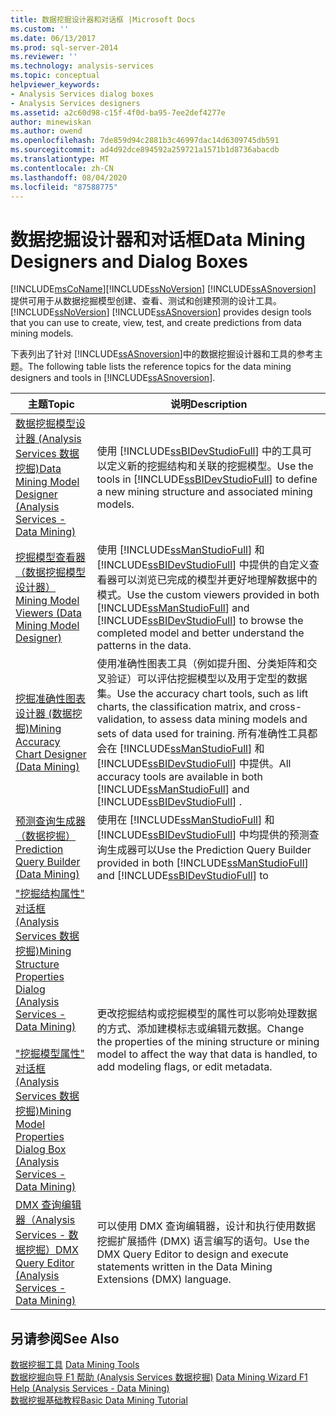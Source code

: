 ```yaml
---
title: 数据挖掘设计器和对话框 |Microsoft Docs
ms.custom: ''
ms.date: 06/13/2017
ms.prod: sql-server-2014
ms.reviewer: ''
ms.technology: analysis-services
ms.topic: conceptual
helpviewer_keywords:
- Analysis Services dialog boxes
- Analysis Services designers
ms.assetid: a2c60d98-c15f-4f0d-ba95-7ee2def4277e
author: minewiskan
ms.author: owend
ms.openlocfilehash: 7de859d94c2881b3c46997dac14d6309745db591
ms.sourcegitcommit: ad4d92dce894592a259721a1571b1d8736abacdb
ms.translationtype: MT
ms.contentlocale: zh-CN
ms.lasthandoff: 08/04/2020
ms.locfileid: "87588775"
---
```

# <a name="data-mining-designers-and-dialog-boxes"></a><span data-ttu-id="cab45-102">数据挖掘设计器和对话框</span><span class="sxs-lookup"><span data-stu-id="cab45-102">Data Mining Designers and Dialog Boxes</span></span>
  [!INCLUDE[msCoName](../includes/msconame-md.md)]<span data-ttu-id="cab45-103">[!INCLUDE[ssNoVersion](../includes/ssnoversion-md.md)] [!INCLUDE[ssASnoversion](../includes/ssasnoversion-md.md)] 提供可用于从数据挖掘模型创建、查看、测试和创建预测的设计工具。</span><span class="sxs-lookup"><span data-stu-id="cab45-103">[!INCLUDE[ssNoVersion](../includes/ssnoversion-md.md)] [!INCLUDE[ssASnoversion](../includes/ssasnoversion-md.md)] provides design tools that you can use to create, view, test, and create predictions from data mining models.</span></span>  
  
 <span data-ttu-id="cab45-104">下表列出了针对 [!INCLUDE[ssASnoversion](../includes/ssasnoversion-md.md)]中的数据挖掘设计器和工具的参考主题。</span><span class="sxs-lookup"><span data-stu-id="cab45-104">The following table lists the reference topics for the data mining designers and tools in [!INCLUDE[ssASnoversion](../includes/ssasnoversion-md.md)].</span></span>  
  
|<span data-ttu-id="cab45-105">主题</span><span class="sxs-lookup"><span data-stu-id="cab45-105">Topic</span></span>|<span data-ttu-id="cab45-106">说明</span><span class="sxs-lookup"><span data-stu-id="cab45-106">Description</span></span>|  
|-----------|-----------------|  
|[<span data-ttu-id="cab45-107">数据挖掘模型设计器 &#40;Analysis Services 数据挖掘&#41;</span><span class="sxs-lookup"><span data-stu-id="cab45-107">Data Mining Model Designer &#40;Analysis Services - Data Mining&#41;</span></span>](data-mining-model-designer-analysis-services-data-mining.md)|<span data-ttu-id="cab45-108">使用 [!INCLUDE[ssBIDevStudioFull](../includes/ssbidevstudiofull-md.md)] 中的工具可以定义新的挖掘结构和关联的挖掘模型。</span><span class="sxs-lookup"><span data-stu-id="cab45-108">Use the tools in [!INCLUDE[ssBIDevStudioFull](../includes/ssbidevstudiofull-md.md)] to define a new mining structure and associated mining models.</span></span>|  
|[<span data-ttu-id="cab45-109">挖掘模型查看器（数据挖掘模型设计器）</span><span class="sxs-lookup"><span data-stu-id="cab45-109">Mining Model Viewers &#40;Data Mining Model Designer&#41;</span></span>](mining-model-viewers-data-mining-model-designer.md)|<span data-ttu-id="cab45-110">使用 [!INCLUDE[ssManStudioFull](../includes/ssmanstudiofull-md.md)] 和 [!INCLUDE[ssBIDevStudioFull](../includes/ssbidevstudiofull-md.md)] 中提供的自定义查看器可以浏览已完成的模型并更好地理解数据中的模式。</span><span class="sxs-lookup"><span data-stu-id="cab45-110">Use the custom viewers provided in both [!INCLUDE[ssManStudioFull](../includes/ssmanstudiofull-md.md)] and [!INCLUDE[ssBIDevStudioFull](../includes/ssbidevstudiofull-md.md)] to browse the completed model and better understand the patterns in the data.</span></span>|  
|[<span data-ttu-id="cab45-111">挖掘准确性图表设计器 &#40;数据挖掘&#41;</span><span class="sxs-lookup"><span data-stu-id="cab45-111">Mining Accuracy Chart Designer &#40;Data Mining&#41;</span></span>](mining-accuracy-chart-designer-data-mining.md)|<span data-ttu-id="cab45-112">使用准确性图表工具（例如提升图、分类矩阵和交叉验证）可以评估挖掘模型以及用于定型的数据集。</span><span class="sxs-lookup"><span data-stu-id="cab45-112">Use the accuracy chart tools, such as lift charts, the classification matrix, and cross-validation, to assess data mining models and sets of data used for training.</span></span> <span data-ttu-id="cab45-113">所有准确性工具都会在 [!INCLUDE[ssManStudioFull](../includes/ssmanstudiofull-md.md)] 和 [!INCLUDE[ssBIDevStudioFull](../includes/ssbidevstudiofull-md.md)] 中提供。</span><span class="sxs-lookup"><span data-stu-id="cab45-113">All accuracy tools are available in both [!INCLUDE[ssManStudioFull](../includes/ssmanstudiofull-md.md)] and [!INCLUDE[ssBIDevStudioFull](../includes/ssbidevstudiofull-md.md)] .</span></span>|  
|[<span data-ttu-id="cab45-114">预测查询生成器（数据挖掘）</span><span class="sxs-lookup"><span data-stu-id="cab45-114">Prediction Query Builder &#40;Data Mining&#41;</span></span>](prediction-query-builder-data-mining.md)|<span data-ttu-id="cab45-115">使用在 [!INCLUDE[ssManStudioFull](../includes/ssmanstudiofull-md.md)] 和 [!INCLUDE[ssBIDevStudioFull](../includes/ssbidevstudiofull-md.md)] 中均提供的预测查询生成器可以</span><span class="sxs-lookup"><span data-stu-id="cab45-115">Use the Prediction Query Builder provided in both [!INCLUDE[ssManStudioFull](../includes/ssmanstudiofull-md.md)] and [!INCLUDE[ssBIDevStudioFull](../includes/ssbidevstudiofull-md.md)] to</span></span>|  
|[<span data-ttu-id="cab45-116">"挖掘结构属性" 对话框 &#40;Analysis Services 数据挖掘&#41;</span><span class="sxs-lookup"><span data-stu-id="cab45-116">Mining Structure Properties Dialog &#40;Analysis Services - Data Mining&#41;</span></span>](mining-structure-properties-dialog-analysis-services-data-mining.md)<br /><br /> [<span data-ttu-id="cab45-117">"挖掘模型属性" 对话框 &#40;Analysis Services 数据挖掘&#41;</span><span class="sxs-lookup"><span data-stu-id="cab45-117">Mining Model Properties Dialog Box &#40;Analysis Services - Data Mining&#41;</span></span>](mining-model-properties-dialog-box-analysis-services-data-mining.md)|<span data-ttu-id="cab45-118">更改挖掘结构或挖掘模型的属性可以影响处理数据的方式、添加建模标志或编辑元数据。</span><span class="sxs-lookup"><span data-stu-id="cab45-118">Change the properties of the mining structure or mining model to affect the way that data is handled, to add modeling flags, or edit metadata.</span></span>|  
|[<span data-ttu-id="cab45-119">DMX 查询编辑器（Analysis Services - 数据挖掘）</span><span class="sxs-lookup"><span data-stu-id="cab45-119">DMX Query Editor &#40;Analysis Services - Data Mining&#41;</span></span>](dmx-query-editor-analysis-services-data-mining.md)|<span data-ttu-id="cab45-120">可以使用 DMX 查询编辑器，设计和执行使用数据挖掘扩展插件 (DMX) 语言编写的语句。</span><span class="sxs-lookup"><span data-stu-id="cab45-120">Use the DMX Query Editor to design and execute statements written in the Data Mining Extensions (DMX) language.</span></span>|  
  
## <a name="see-also"></a><span data-ttu-id="cab45-121">另请参阅</span><span class="sxs-lookup"><span data-stu-id="cab45-121">See Also</span></span>  
 <span data-ttu-id="cab45-122">[数据挖掘工具](data-mining/data-mining-tools.md) </span><span class="sxs-lookup"><span data-stu-id="cab45-122">[Data Mining Tools](data-mining/data-mining-tools.md) </span></span>  
 <span data-ttu-id="cab45-123">[数据挖掘向导 F1 帮助 &#40;Analysis Services 数据挖掘&#41;](data-mining-wizard-f1-help-analysis-services-data-mining.md) </span><span class="sxs-lookup"><span data-stu-id="cab45-123">[Data Mining Wizard F1 Help &#40;Analysis Services - Data Mining&#41;](data-mining-wizard-f1-help-analysis-services-data-mining.md) </span></span>  
 [<span data-ttu-id="cab45-124">数据挖掘基础教程</span><span class="sxs-lookup"><span data-stu-id="cab45-124">Basic Data Mining Tutorial</span></span>](../../2014/tutorials/basic-data-mining-tutorial.md)  
  
  
